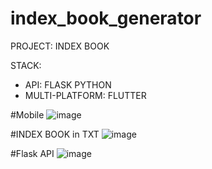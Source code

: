 # index_book_generator

PROJECT: INDEX BOOK

STACK:
- API: FLASK PYTHON
- MULTI-PLATFORM: FLUTTER

#Mobile 
![image](https://github.com/jackGetDev/index_book_generator/assets/57647314/fd25cf0b-756d-4a20-8828-969add54db19)

#INDEX BOOK in TXT
![image](https://github.com/jackGetDev/index_book_generator/assets/57647314/2b42e65d-71d5-4e01-a795-b1032fa15e8b)

#Flask API
![image](https://github.com/jackGetDev/index_book_generator/assets/57647314/977a4645-081d-4ef1-971d-75a351fba8e8)


